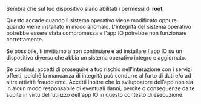 Sembra che sul tuo dispositivo siano abilitati i permessi di **root**.

Questo accade quando il sistema operativo viene modificato oppure quando viene installato in modo anomalo. L'integrità del sistema operativo potrebbe essere stata compromessa e l'app IO potrebbe non funzionare correttamente.

Se possibile, ti invitiamo a non continuare e ad installare l'app IO su un dispositivo diverso che abbia un sistema operativo integro e aggiornato.

Se continui, accetti di proseguire a tuo rischio nell'interazione con i servizi offerti, poiché la mancanza di integrità può condurre al furto di dati e/o ad altre attività fraudolente. Accetti inoltre che lo sviluppatore dell’app non sia in alcun modo responsabile di eventuali danni, perdite o conseguenze da te subite in virtù dell'utilizzo dell'app IO in questo contesto di esecuzione.
